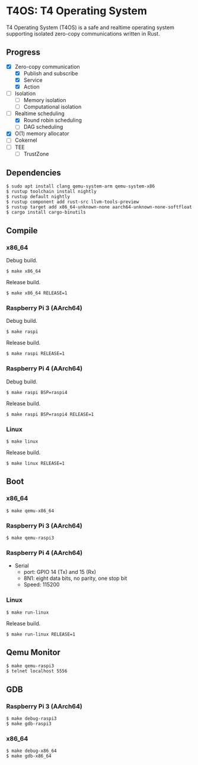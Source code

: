 # T4OS: T4 Operating System

T4 Operating System (T4OS) is a safe and realtime operating system supporting
isolated zero-copy communications written in Rust.

## Progress

- [x] Zero-copy communication
  - [x] Publish and subscribe
  - [x] Service
  - [x] Action
- [ ] Isolation
  - [ ] Memory isolation
  - [ ] Computational isolation
- [ ] Realtime scheduling
  - [x] Round robin scheduling
  - [ ] DAG scheduling
- [x] O(1) memory allocator
- [ ] Cokernel
- [ ] TEE
  - [ ] TrustZone

## Dependencies

```text
$ sudo apt install clang qemu-system-arm qemu-system-x86
$ rustup toolchain install nightly
$ rustup default nightly
$ rustup component add rust-src llvm-tools-preview
$ rustup target add x86_64-unknown-none aarch64-unknown-none-softfloat
$ cargo install cargo-binutils
```

## Compile

### x86_64

Debug build.

```text
$ make x86_64
```

Release build.

```text
$ make x86_64 RELEASE=1
```

### Raspberry Pi 3 (AArch64)

Debug build.

```text
$ make raspi
```

Release build.

```text
$ make raspi RELEASE=1
```

### Raspberry Pi 4 (AArch64)

Debug build.

```text
$ make raspi BSP=raspi4
```

Release build.

```text
$ make raspi BSP=raspi4 RELEASE=1
```

### Linux

```text
$ make linux
```

Release build.

```text
$ make linux RELEASE=1
```

## Boot

### x86\_64

```text
$ make qemu-x86_64
```

### Raspberry Pi 3 (AArch64)

```text
$ make qemu-raspi3
```

### Raspberry Pi 4 (AArch64)

- Serial
  - port: GPIO 14 (Tx) and 15 (Rx)
  - 8N1: eight data bits, no parity, one stop bit
  - Speed: 115200

### Linux

```text
$ make run-linux
```

Release build.

```text
$ make run-linux RELEASE=1
```

## Qemu Monitor

```text
$ make qemu-raspi3
$ telnet localhost 5556
```

## GDB

### Raspberry Pi 3 (AArch64)

```text
$ make debug-raspi3
$ make gdb-raspi3
```

### x86\_64

```text
$ make debug-x86_64
$ make gdb-x86_64
```